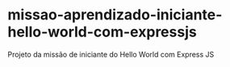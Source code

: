 # missao-aprendizado-iniciante-hello-world-com-expressjs
Projeto da missão de iniciante do Hello World com Express JS
